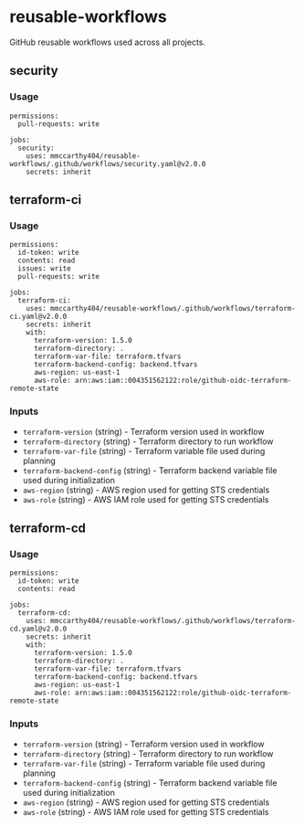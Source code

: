 # reusable-workflows

GitHub reusable workflows used across all projects.

## security

### Usage

```
permissions:
  pull-requests: write

jobs:
  security:
    uses: mmccarthy404/reusable-workflows/.github/workflows/security.yaml@v2.0.0
    secrets: inherit
```

## terraform-ci

### Usage

```
permissions:
  id-token: write
  contents: read
  issues: write
  pull-requests: write

jobs:
  terraform-ci:
    uses: mmccarthy404/reusable-workflows/.github/workflows/terraform-ci.yaml@v2.0.0
    secrets: inherit
    with:
      terraform-version: 1.5.0
      terraform-directory: .
      terraform-var-file: terraform.tfvars
      terraform-backend-config: backend.tfvars
      aws-region: us-east-1
      aws-role: arn:aws:iam::004351562122:role/github-oidc-terraform-remote-state
```

### Inputs
* `terraform-version` (string) - Terraform version used in workflow
* `terraform-directory` (string) - Terraform directory to run workflow
* `terraform-var-file` (string) - Terraform variable file used during planning
* `terraform-backend-config` (string) - Terraform backend variable file used during initialization
* `aws-region` (string) - AWS region used for getting STS credentials
* `aws-role` (string) - AWS IAM role used for getting STS credentials

## terraform-cd

### Usage

```
permissions:
  id-token: write
  contents: read

jobs:
  terraform-cd:
    uses: mmccarthy404/reusable-workflows/.github/workflows/terraform-cd.yaml@v2.0.0
    secrets: inherit
    with:
      terraform-version: 1.5.0
      terraform-directory: .
      terraform-var-file: terraform.tfvars
      terraform-backend-config: backend.tfvars
      aws-region: us-east-1
      aws-role: arn:aws:iam::004351562122:role/github-oidc-terraform-remote-state
```

### Inputs
* `terraform-version` (string) - Terraform version used in workflow
* `terraform-directory` (string) - Terraform directory to run workflow
* `terraform-var-file` (string) - Terraform variable file used during planning
* `terraform-backend-config` (string) - Terraform backend variable file used during initialization
* `aws-region` (string) - AWS region used for getting STS credentials
* `aws-role` (string) - AWS IAM role used for getting STS credentials
